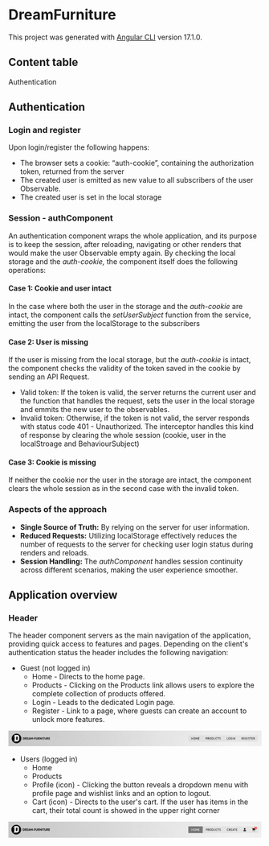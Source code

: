 # DreamFurniture

This project was generated with [Angular CLI](https://github.com/angular/angular-cli) version 17.1.0.

## Content table
Authentication


## Authentication
### Login and register

Upon login/register the following happens:

- The browser sets a cookie: “auth-cookie”, containing the authorization token, returned from the server
- The created user is emitted as new value to all subscribers of the user Observable.
- The created user is set in the local storage

### Session - authComponent

An authentication component wraps the whole application, and its purpose is to keep the session, after reloading, navigating or other renders that would make the user Observable empty again. By checking the local storage and the *auth-cookie,* the component itself does the following operations:

#### Case 1: Cookie and user intact

In the case where both the user in the storage and the *auth-cookie* are intact, the component calls the *setUserSubject* function from the service, emitting the user from the localStorage to the subscribers

#### Case 2: User is missing

If the user is missing from the local storage, but the *auth-cookie* is intact, the component checks the validity of the token saved in the cookie by sending an API Request.  

- Valid token: If the token is valid, the server returns the current user and the function that handles the request, sets the user in the local storage and emmits the new user to the observables.
- Invalid token: Otherwise, if the token is not valid, the server responds with status code 401 - Unauthorized. The interceptor handles this kind of response by clearing the whole session (cookie, user in the localStroage and BehaviourSubject)

#### Case 3: Cookie is missing

If neither the cookie nor the user in the storage are intact, the component clears the whole session as in the second case with the invalid token.

### Aspects of the approach

- **Single Source of Truth:** By relying on the server for user information.
- **Reduced Requests:**
Utilizing localStorage effectively reduces the number of requests to the server for checking user login status during renders and reloads.
- **Session Handling:** The *authComponent* handles session continuity across different scenarios, making the user experience smoother.


## Application overview
### Header

The header component servers as the main navigation of the application, providing quick access to features and pages. Depending on the client's authentication status the header includes the following navigation:

- Guest (not logged in)
  - Home - Directs to the home page.
  - Products - Clicking on the Products link allows users to explore the complete collection of products offered.
  - Login - Leads to the dedicated Login page.
  - Register - Link to a page, where guests can create an account to unlock more features.
 
![Header guest](./screenshots/header-guest.PNG)
- Users (logged in)
  - Home
  - Products
  - Profile (icon) - Clicking the button reveals a dropdown menu with profile page and wishlist links and an option to logout.
  - Cart (icon) - Directs to the user's cart. If the user has items in the cart, their total count is showed in the upper right corner
  
![Header user](./screenshots/header-user.PNG)
